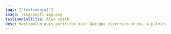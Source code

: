 ```yaml
---
tags: ["testimonial"]
image: /img/small-img.png
testimonialTitle: Alex smith
desc: Vestibulum quis porttitor dui! Quisque viverra nunc mi, a pulvinar purus condimentum a. Aliquam condimentum mattis neque sed pretium
---
```


